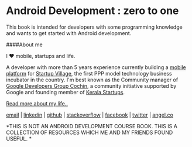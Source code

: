 Android Development : zero to  one
=======


This book is intended for developers with some programming knowledge and wants to get started with Android development.

####About me 

I ♥ mobile, startups and life.

A developer with more than 5 years experience currently building a [mobile platform](http://www.svlabs.in/) for [Startup Village](http://www.startupvillage.in/), the first PPP model technology business incubator in the country. I'm best known as the Community manager of [Google Developers Group Cochin](https://developers.google.com/groups/chapter/106046004645175854179/), a community initiative supported by Google and founding member of [Kerala Startups](http://keralastartups.org/team.php).

[Read more about my life..](https://medium.com/@cod3boy/why-the-decision-not-to-commit-suicide-was-the-best-decision-my-life-79442d5cd9dd)

[email](mailto:sn@sanjy.co) | [linkedin](https://www.linkedin.com/in/cod3boy) | [github](https://github.com/cod3boy) | [stackoverflow](http://stackoverflow.com/users/977676/cod3boy) | [facebook](https://www.facebook.com/COD3BOY) | [twitter](https://twitter.com/cod3boy) | [angel.co](https://angel.co/cod3boy)

*THIS IS NOT AN ANDROID DEVELOPMENT COURSE BOOK. THIS IS A COLLECTION OF RESOURCES WHICH ME AND MY FRIENDS FOUND USEFUL. *